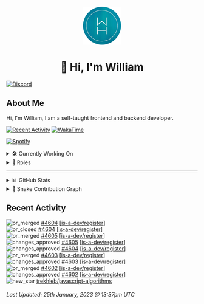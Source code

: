 <p align="center">
  <a href="https://wdh.gg">
    <img src="https://raw.githubusercontent.com/WilliamDavidHarrison/WilliamDavidHarrison/main/assets/logo.png" height="100" width="100">
  </a>
</p>

<h1 align="center">👋 Hi, I'm William</h1>

[![Discord](https://lanyard.cnrad.dev/api/853158265466257448)](https://wdh.gg/discord/account)

## About Me
Hi, I'm William, I am a self-taught frontend and backend developer.

[![Recent Activity](https://img.shields.io/badge/-Recent%20Activity-333333?style=for-the-badge&logo=github)](https://wdh.gg/activity)
[![WakaTime](https://wakatime.com/badge/user/817e29c1-e1ac-4adc-936b-37bfa447c165.svg?style=for-the-badge)](https://wdh.gg/wakatime)

[![Spotify](https://spotify-github-profile.vercel.app/api/view?uid=4kteqc82me1u1vxevzly2azqs&cover_image=true&theme=novatorem&show_offline=false&background_color=121212&bar_color=53b14f&bar_color_cover=false)](https://wdh.gg/spotify)

<details>
  <summary>🛠️ Currently Working On</summary>
  <br>

  [![Easy Script](https://img.shields.io/badge/-Easy%20Script-333333?style=for-the-badge)](https://wdh.gg/easyscript)

</details>

<details>
  <summary>💼 Roles</summary>
  <br>

  [![Future Focus Accounting](https://img.shields.io/badge/Future%20Focus%20Accounting-Developer-222222?style=for-the-badge)](https://wdh.gg/ffa/github)

  [![Open Domains](https://img.shields.io/badge/Open%20Domains-Maintainer-222222?style=for-the-badge)](https://wdh.gg/od)

  [![is-a.dev](https://img.shields.io/badge/is--a.dev-Maintainer-222222?style=for-the-badge)](https://wdh.gg/is-a-dev)

  [![is-a-good.dev](https://img.shields.io/badge/is--a--good.dev-Helper-222222?style=for-the-badge)](https://wdh.gg/is-a-good-dev)

</details>

---

<details>
  <summary>📊 GitHub Stats</summary>
  <br>

  ![GitHub Stats](https://github-readme-stats.vercel.app/api?username=williamdavidharrison&theme=algolia&show_icons=true&border_radius=8&count_private=true&include_all_commits=true)

  ![Top Languages](https://github-readme-stats.vercel.app/api/top-langs/?username=williamdavidharrison&theme=algolia&layout=compact&border_radius=8)

  ![GitHub Streak](https://streak-stats.demolab.com/?user=WilliamDavidHarrison&theme=dark)

</details>

<details>
  <summary>🐍 Snake Contribution Graph</summary>
  <br>

  ![Snake](https://github.com/WilliamDavidHarrison/WilliamDavidHarrison/blob/output/github-contribution-grid-snake.svg)

</details>

## Recent Activity

<!--RECENT_ACTIVITY:start-->
![pr_merged](https://cdn.jsdelivr.net/gh/Readme-Workflows/Readme-Icons@main/icons/octicons/PullRequestMerged.svg) [#4604](https://github.com/is-a-dev/register/pull/4604) [[is-a-dev/register](https://github.com/is-a-dev/register)]<br>
![pr_closed](https://cdn.jsdelivr.net/gh/Readme-Workflows/Readme-Icons@main/icons/octicons/PullRequestClosed.svg) [#4604](https://github.com/is-a-dev/register/pull/4604) [[is-a-dev/register](https://github.com/is-a-dev/register)]<br>
![pr_merged](https://cdn.jsdelivr.net/gh/Readme-Workflows/Readme-Icons@main/icons/octicons/PullRequestMerged.svg) [#4605](https://github.com/is-a-dev/register/pull/4605) [[is-a-dev/register](https://github.com/is-a-dev/register)]<br>
![changes_approved](https://cdn.jsdelivr.net/gh/Readme-Workflows/Readme-Icons@main/icons/octicons/ApprovedChanges.svg) [#4605](https://github.com/is-a-dev/register/pull/4605#pullrequestreview-1269251159) [[is-a-dev/register](https://github.com/is-a-dev/register)]<br>
![changes_approved](https://cdn.jsdelivr.net/gh/Readme-Workflows/Readme-Icons@main/icons/octicons/ApprovedChanges.svg) [#4604](https://github.com/is-a-dev/register/pull/4604#pullrequestreview-1269248810) [[is-a-dev/register](https://github.com/is-a-dev/register)]<br>
![pr_merged](https://cdn.jsdelivr.net/gh/Readme-Workflows/Readme-Icons@main/icons/octicons/PullRequestMerged.svg) [#4603](https://github.com/is-a-dev/register/pull/4603) [[is-a-dev/register](https://github.com/is-a-dev/register)]<br>
![changes_approved](https://cdn.jsdelivr.net/gh/Readme-Workflows/Readme-Icons@main/icons/octicons/ApprovedChanges.svg) [#4603](https://github.com/is-a-dev/register/pull/4603#pullrequestreview-1269247556) [[is-a-dev/register](https://github.com/is-a-dev/register)]<br>
![pr_merged](https://cdn.jsdelivr.net/gh/Readme-Workflows/Readme-Icons@main/icons/octicons/PullRequestMerged.svg) [#4602](https://github.com/is-a-dev/register/pull/4602) [[is-a-dev/register](https://github.com/is-a-dev/register)]<br>
![changes_approved](https://cdn.jsdelivr.net/gh/Readme-Workflows/Readme-Icons@main/icons/octicons/ApprovedChanges.svg) [#4602](https://github.com/is-a-dev/register/pull/4602#pullrequestreview-1269241704) [[is-a-dev/register](https://github.com/is-a-dev/register)]<br>
![new_star](https://cdn.jsdelivr.net/gh/Readme-Workflows/Readme-Icons@main/icons/octicons/StarredRepositoryYellow.svg) [trekhleb/javascript-algorithms](https://github.com/trekhleb/javascript-algorithms)<br>
<!--RECENT_ACTIVITY:end-->

<!--RECENT_ACTIVITY:last_update-->
###### Last Updated: 25th January, 2023 @ 13:37pm UTC
<!--RECENT_ACTIVITY:last_update_end-->
